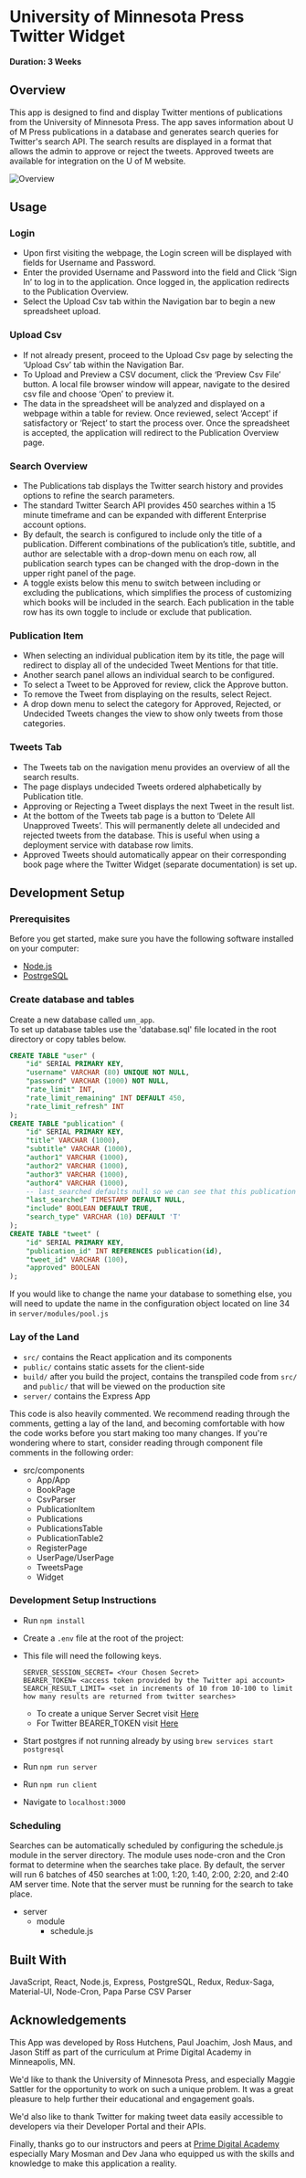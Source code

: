 # University of Minnesota Press Twitter Widget

**Duration: 3 Weeks**

## Overview
This app is designed to find and display Twitter mentions of publications from the University of Minnesota Press. The app saves information about U of M Press publications in a database and generates search queries for Twitter's search API. The search results are displayed in a format that allows the admin to approve or reject the tweets. Approved tweets are available for integration on the U of M website. 

![Overview](public/images/tweets.gif)

## Usage

### Login
- Upon first visiting the webpage, the Login screen will be displayed with fields for Username and Password. 
- Enter the provided Username and Password into the field and Click ‘Sign In’ to log in to the application. Once logged in, the application redirects to the Publication Overview.  
- Select the Upload Csv tab within the Navigation bar to begin a new spreadsheet upload.


### Upload Csv
- If not already present, proceed to the Upload Csv page by selecting the ‘Upload Csv’ tab within the Navigation Bar.
- To Upload and Preview a CSV document, click the ‘Preview Csv File’ button. A local file browser window will appear, navigate to the desired csv file and choose ‘Open’ to preview it. 
- The data in the spreadsheet will be analyzed and displayed on a webpage within a table for review. Once reviewed, select ‘Accept’ if satisfactory or ‘Reject’ to start the process over. 
Once the spreadsheet is accepted, the application will redirect to the Publication Overview page.


### Search Overview
- The Publications tab displays the Twitter search history and provides options to refine the search parameters. 
- The standard Twitter Search API provides 450 searches within a 15 minute timeframe and can be expanded with different Enterprise account options. 
- By default, the search is configured to include only the title of a publication. Different combinations of the publication’s title, subtitle, and author are selectable with a drop-down menu on each row, all publication search types can be changed with the drop-down in the upper right panel of the page. 
- A toggle exists below this menu to switch between including or excluding the publications, which simplifies the process of customizing which books will be included in the search. 
Each publication in the table row has its own toggle to include or exclude that publication.


### Publication Item
- When selecting an individual publication item by its title, the page will redirect to display all of the undecided Tweet Mentions for that title. 
- Another search panel allows an individual search to be configured. 
- To select a Tweet to be Approved for review, click the Approve button. 
- To remove the Tweet from displaying on the results, select Reject. 
- A drop down menu to select the category for Approved, Rejected, or Undecided Tweets changes the view to show only tweets from those categories.


### Tweets Tab
- The Tweets tab on the navigation menu provides an overview of all the search results. 
- The page displays undecided Tweets ordered alphabetically by Publication title. 
- Approving or Rejecting a Tweet displays the next Tweet in the result list.
- At the bottom of the Tweets tab page is a button to ‘Delete All Unapproved Tweets’. 
This will permanently delete all undecided and rejected tweets from the database.
This is useful when using a deployment service with database row limits.
- Approved Tweets should automatically appear on their corresponding book page where the Twitter Widget (separate documentation) is set up.


## Development Setup
### Prerequisites

Before you get started, make sure you have the following software installed on your computer:

- [Node.js](https://nodejs.org/en/)
- [PostrgeSQL](https://www.postgresql.org/)


### Create database and tables

Create a new database called `umn_app`.\
To set up database tables use the 'database.sql' file located in the root directory or copy tables below.

```SQL
CREATE TABLE "user" (
    "id" SERIAL PRIMARY KEY,
    "username" VARCHAR (80) UNIQUE NOT NULL,
    "password" VARCHAR (1000) NOT NULL,
    "rate_limit" INT,
    "rate_limit_remaining" INT DEFAULT 450,
    "rate_limit_refresh" INT
);
CREATE TABLE "publication" (
    "id" SERIAL PRIMARY KEY,
    "title" VARCHAR (1000),
    "subtitle" VARCHAR (1000),
    "author1" VARCHAR (1000),
    "author2" VARCHAR (1000),
    "author3" VARCHAR (1000),
    "author4" VARCHAR (1000),
    -- last_searched defaults null so we can see that this publication has not been searched yet
    "last_searched" TIMESTAMP DEFAULT NULL,
    "include" BOOLEAN DEFAULT TRUE,
    "search_type" VARCHAR (10) DEFAULT 'T'
);
CREATE TABLE "tweet" (
    "id" SERIAL PRIMARY KEY,
    "publication_id" INT REFERENCES publication(id),
    "tweet_id" VARCHAR (100),
    "approved" BOOLEAN
);

```

If you would like to change the name your database to something else, you will need to update the name in the configuration object located on line 34 in `server/modules/pool.js`


### Lay of the Land

- `src/` contains the React application and its components
- `public/` contains static assets for the client-side
- `build/` after you build the project, contains the transpiled code from `src/` and `public/` that will be viewed on the production site
- `server/` contains the Express App

This code is also heavily commented. We recommend reading through the comments, getting a lay of the land, and becoming comfortable with how the code works before you start making too many changes. If you're wondering where to start, consider reading through component file comments in the following order:

- src/components
  - App/App
  - BookPage
  - CsvParser
  - PublicationItem
  - Publications
  - PublicationsTable
  - PublicationTable2
  - RegisterPage
  - UserPage/UserPage
  - TweetsPage
  - Widget


### Development Setup Instructions

- Run `npm install`
- Create a `.env` file at the root of the project:
- This file will need the following keys.

  ```
  SERVER_SESSION_SECRET= <Your Chosen Secret>
  BEARER_TOKEN= <access token provided by the Twitter api account>
  SEARCH_RESULT_LIMIT= <set in increments of 10 from 10-100 to limit how many results are returned from twitter searches>

  ```

  - To create a unique Server Secret visit [Here](https://passwordsgenerator.net/)
  - For Twitter BEARER_TOKEN visit [Here](https://developer.twitter.com/en/docs/authentication/oauth-2-0/bearer-tokens)

- Start postgres if not running already by using `brew services start postgresql`
- Run `npm run server`
- Run `npm run client`
- Navigate to `localhost:3000`


### Scheduling

Searches can be automatically scheduled by configuring the schedule.js module in the server directory. The module uses node-cron and the Cron format to determine when the searches take place. By default, the server will run 6 batches of 450 searches at 1:00, 1:20, 1:40, 2:00, 2:20, and 2:40 AM server time. Note that the server must be running for the search to take place.

- server
  - module
    - schedule.js
    

## Built With

JavaScript, React, Node.js, Express, PostgreSQL, Redux, Redux-Saga, Material-UI, Node-Cron, Papa Parse CSV Parser


## Acknowledgements

This App was developed by Ross Hutchens, Paul Joachim, Josh Maus, and Jason Stiff as part of the curriculum at Prime Digital Academy in Minneapolis, MN. 

We'd like to thank the University of Minnesota Press, and especially Maggie Sattler for the opportunity to work on such a unique problem. It was a great pleasure to help further their educational and engagement goals.

We'd also like to thank Twitter for making tweet data easily accessible to developers via their Developer Portal and their APIs. 

Finally, thanks go to our instructors and peers at [Prime Digital Academy](https://www.primeacademy.io) especially Mary Mosman and Dev Jana who equipped us with the skills and knowledge to make this application a reality.